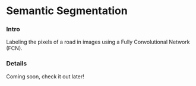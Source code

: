 # Semantic Segmentation

### Intro
Labeling the pixels of a road in images using a Fully Convolutional Network (FCN).

### Details

Coming soon, check it out later!